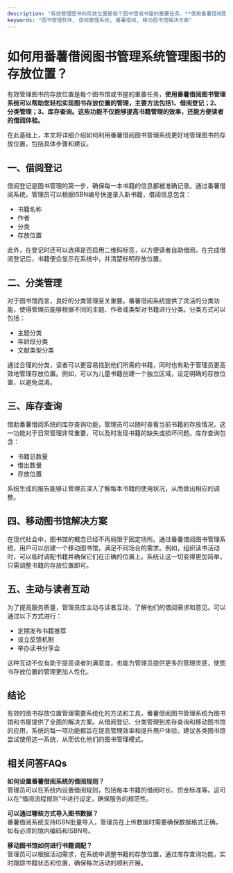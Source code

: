 ```yaml
---
description: "有效管理图书的存放位置是每个图书馆或书屋的重要任务，**使用番薯借阅图书管理系统可以帮助您轻松实现图书存放位置的管理，主要方法包括1、借阅登记；2、分类管理；3、库存查询。这些功能不仅能够提高书籍管理的效率，还能方便读者的借阅体验。**"
keywords: "图书管理软件, 借阅管理系统, 番薯借阅, 移动图书馆解决方案"
---
```

# 如何用番薯借阅图书管理系统管理图书的存放位置？

有效管理图书的存放位置是每个图书馆或书屋的重要任务，**使用番薯借阅图书管理系统可以帮助您轻松实现图书存放位置的管理，主要方法包括1、借阅登记；2、分类管理；3、库存查询。这些功能不仅能够提高书籍管理的效率，还能方便读者的借阅体验。**

在此基础上，本文将详细介绍如何利用番薯借阅图书管理系统更好地管理图书的存放位置，包括具体步骤和建议。

## 一、借阅登记

借阅登记是图书管理的第一步，确保每一本书籍的信息都被准确记录。通过番薯借阅系统，管理员可以根据ISBN编号快速录入新书籍，借阅信息包含：

- 书籍名称
- 作者
- 分类
- 存放位置

此外，在登记时还可以选择是否启用二维码标签，以方便读者自助借阅。在完成借阅登记后，书籍便会显示在系统中，并清楚标明存放位置。

## 二、分类管理

对于图书馆而言，良好的分类管理至关重要。番薯借阅系统提供了灵活的分类功能，使得管理员能够根据不同的主题、作者或类型对书籍进行分类。分类方式可以包括：

- 主题分类
- 年龄段分类
- 文献类型分类

通过合理的分类，读者可以更容易找到他们所需的书籍，同时也有助于管理员更高效地管理存放位置。例如，可以为儿童书籍创建一个独立区域，设定明确的存放位置，以避免混淆。

## 三、库存查询

借助番薯借阅系统的库存查询功能，管理员可以随时查看当前书籍的存放情况。这一功能对于日常管理非常重要，可以及时发现书籍的缺失或损坏问题。库存查询包含：

- 书籍总数量
- 借出数量
- 存放位置

系统生成的报告能够让管理员深入了解每本书籍的使用状况，从而做出相应的调整。

## 四、移动图书馆解决方案

在现代社会中，图书馆的概念已经不再局限于固定场所。通过番薯借阅图书管理系统，用户可以创建一个移动图书馆，满足不同场合的需求。例如，组织读书活动时，可以临时调配书籍并确保它们在正确的位置上。系统让这一切变得更加简单，只需调整书籍的存放位置即可。

## 五、主动与读者互动

为了提高服务质量，管理员应主动与读者互动，了解他们的借阅需求和意见。可以通过以下方式进行：

- 定期发布书籍推荐
- 设立反馈机制
- 举办读书分享会

这种互动不仅有助于提高读者的满意度，也能为管理员提供更多的管理灵感，使图书存放位置的管理更加人性化。

## 结论

有效的图书存放位置管理需要系统化的方法和工具，番薯借阅图书管理系统为图书馆和书屋提供了全面的解决方案。从借阅登记、分类管理到库存查询和移动图书馆的应用，系统的每一项功能都旨在提高管理效率和提升用户体验。建议各类图书馆尝试使用这一系统，从而优化他们的图书管理模式。

## 相关问答FAQs

**如何设置番薯借阅系统的借阅规则？**  
管理员可以在系统内设置借阅规则，包括每本书籍的借阅时长、罚金标准等。这可以在“借阅流程规则”中进行设定，确保服务的规范性。

**可以通过哪些方式导入图书数据？**  
番薯借阅系统支持ISBN批量导入，管理员在上传数据时需要确保数据格式正确，如有必须的馆内编码和ISBN号。

**移动图书馆如何进行书籍调配？**  
管理员可以根据活动需求，在系统中调整书籍的存放位置，通过库存查询功能，实时跟踪书籍状态和位置，确保每次活动的顺利开展。
